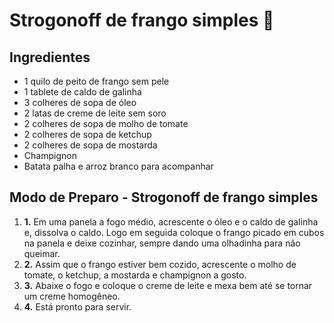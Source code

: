 # Strogonoff de frango simples :chicken:



## Ingredientes



- 1 quilo de peito de frango sem pele
- 1 tablete de caldo de galinha
- 3 colheres de sopa de óleo
- 2 latas de creme de leite sem soro
- 2 colheres de sopa de molho de tomate
- 2 colheres de sopa de ketchup
- 2 colheres de sopa de mostarda
- Champignon
- Batata palha e arroz branco para acompanhar



## Modo de Preparo - Strogonoff de frango simples





1. **1.** Em uma panela a fogo médio, acrescente o óleo e o caldo de galinha e, dissolva o caldo. Logo em seguida coloque o frango picado em cubos na panela e deixe cozinhar, sempre dando uma olhadinha para não queimar.
2. **2.** Assim que o frango estiver bem cozido, acrescente o molho de tomate, o ketchup, a mostarda e champignon a gosto.
3. **3.** Abaixe o fogo e coloque o creme de leite e mexa bem até se tornar um creme homogêneo.
4. **4.** Está pronto para servir.